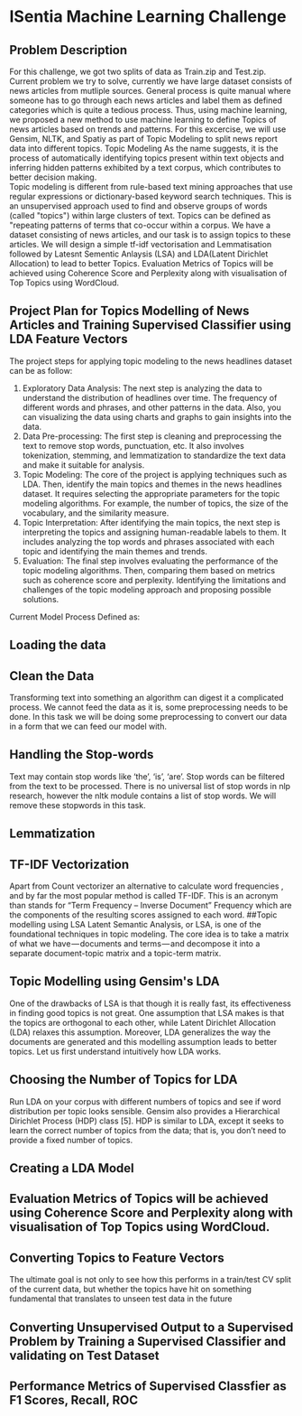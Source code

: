 # ISentia Machine Learning Challenge

## Problem Description

For this challenge, we got two splits of data as Train.zip and Test.zip. Current problem we try to solve, currently we have large dataset consists of news articles from mutliple sources. General process is quite manual where someone has to go through each news articles and label them as defined categories which is quite a tedious process.
Thus, using machine learning, we proposed a new method to use machine learning to define Topics of news articles based on trends and patterns. For this excercise, we will use Gensim, NLTK, and Spatiy as part of Topic Modeling to split news report data into different topics.
Topic Modeling As the name suggests, it is the process of automatically identifying topics present within text objects and inferring hidden patterns exhibited by a text corpus, which contributes to better decision making.  
Topic modeling is different from rule-based text mining approaches that use regular expressions or dictionary-based keyword search techniques. This is an unsupervised approach used to find and observe groups of words (called "topics") within large clusters of text. 
Topics can be defined as "repeating patterns of  terms that co-occur within a corpus.
We have a dataset consisting of news articles, and our task is to assign topics to these articles. We will design a simple tf-idf vectorisation and Lemmatisation followed by Latesnt Sementic Anlaysis (LSA) and LDA(Latent Dirichlet Allocation) to lead to better Topics. 
Evaluation Metrics of Topics will be achieved using Coherence Score and Perplexity along with visualisation of Top Topics using WordCloud.

## Project Plan for Topics Modelling of News Articles and Training Supervised Classifier using LDA Feature Vectors

The project steps for applying topic modeling to the news headlines dataset can be as follow:

1. Exploratory Data Analysis: The next step is analyzing the data to understand the distribution of headlines over time. The frequency of different words and phrases, and other patterns in the data. Also, you can visualizing the data using charts and graphs to gain insights into the data.
2. Data Pre-processing: The first step is cleaning and preprocessing the text to remove stop words, punctuation, etc. It also involves tokenization, stemming, and lemmatization to standardize the text data and make it suitable for analysis.
3. Topic Modeling: The core of the project is applying techniques such as LDA. Then, identify the main topics and themes in the news headlines dataset. It requires selecting the appropriate parameters for the topic modeling algorithms. For example, the number of topics, the size of the vocabulary, and the similarity measure.
4. Topic Interpretation: After identifying the main topics, the next step is interpreting the topics and assigning human-readable labels to them. It includes analyzing the top words and phrases associated with each topic and identifying the main themes and trends.
5. Evaluation: The final step involves evaluating the performance of the topic modeling algorithms. Then, comparing them based on metrics such as coherence score and perplexity. Identifying the limitations and challenges of the topic modeling approach and proposing possible solutions.

Current Model Process Defined as:

## Loading the data
## Clean the Data
Transforming text into something an algorithm can digest it a complicated process. We cannot feed the data as it is, some preprocessing needs to be done. In this task we will be doing some preprocessing to convert our data in a form that we can feed our model with.
## Handling the Stop-words
Text may contain stop words like ‘the’, ‘is’, ‘are’. Stop words can be filtered from the text to be processed. There is no universal list of stop words in nlp research, however the nltk module contains a list of stop words. We will remove these stopwords in this task.
## Lemmatization
## TF-IDF Vectorization
Apart from Count vectorizer an alternative to calculate word frequencies , and by far the most popular method is called TF-IDF. This is an acronym than stands for “Term Frequency – Inverse Document” Frequency which are the components of the resulting scores assigned to each word.
##Topic modelling using LSA
Latent Semantic Analysis, or LSA, is one of the foundational techniques in topic modeling. The core idea is to take a matrix of what we have — documents and terms — and decompose it into a separate document-topic matrix and a topic-term matrix.
## Topic Modelling using Gensim's LDA
One of the drawbacks of LSA is that though it is really fast, its effectiveness in finding good topics is not great. One assumption that LSA makes is that the topics are orthogonal to each other, while Latent Dirichlet Allocation (LDA) relaxes this assumption. Moreover, LDA generalizes the way the documents are generated and this modelling assumption leads to better topics. Let us first understand intuitively how LDA works.
## Choosing the Number of Topics for LDA
Run LDA on your corpus with different numbers of topics and see if word distribution per topic looks sensible. Gensim also provides a Hierarchical Dirichlet Process (HDP) class [5]. HDP is similar to LDA, except it seeks to learn the correct number of topics from the data; that is, you don’t need to provide a fixed number of topics. 
## Creating a LDA Model
## Evaluation Metrics of Topics will be achieved using Coherence Score and Perplexity along with visualisation of Top Topics using WordCloud.
## Converting Topics to Feature Vectors
The ultimate goal is not only to see how this performs in a train/test CV split of the current data, but whether the topics have hit on something fundamental that translates to unseen test data in the future
## Converting Unsupervised Output to a Supervised Problem by Training a Supervised Classifier and validating on Test Dataset
## Performance Metrics of Supervised Classfier as F1 Scores, Recall, ROC 























